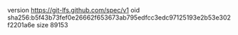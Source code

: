 version https://git-lfs.github.com/spec/v1
oid sha256:b5f43b73fef0e26662f653673ab795edfcc3edc97125193e2b53e302f2201a6e
size 89153
